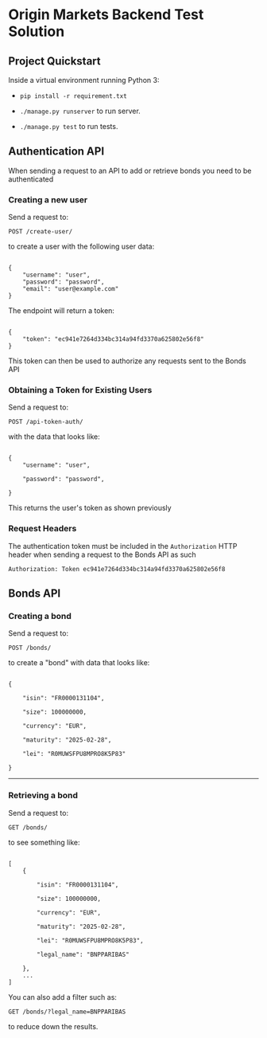 # Origin Markets Backend Test Solution


## Project Quickstart

  

Inside a virtual environment running Python 3:

-  `pip install -r requirement.txt`

-  `./manage.py runserver` to run server.

-  `./manage.py test` to run tests.

  

## Authentication API

When sending a request to an API to add or retrieve bonds you need to be authenticated

### Creating a new user
Send a request to:

`POST /create-user/`

to create a user with the following user data:

~~~

{
	"username": "user",
	"password": "password",
	"email": "user@example.com"
}

~~~

The endpoint will return a token:

~~~

{
	"token": "ec941e7264d334bc314a94fd3370a625802e56f8"
}

~~~
This token can then be used to authorize any requests sent to the Bonds API

### Obtaining a Token for Existing Users

Send a request to:

`POST /api-token-auth/`

with the data that looks like:
~~~

{
	"username": "user",
	
	"password": "password",
	
}

~~~

This returns the user's token as shown previously

### Request Headers
The authentication token must be included in the `Authorization` HTTP header when sending a request to the Bonds API as such

````
Authorization: Token ec941e7264d334bc314a94fd3370a625802e56f8
````

## Bonds API

### Creating a bond

Send a request to:

`POST /bonds/`

to create a "bond" with data that looks like:

~~~

{

	"isin": "FR0000131104",

	"size": 100000000,

	"currency": "EUR",

	"maturity": "2025-02-28",

	"lei": "R0MUWSFPU8MPRO8K5P83"

}

~~~

---

  

### Retrieving a bond

  

Send a request to:

  

`GET /bonds/`

  

to see something like:

~~~

[ 
	{

		"isin": "FR0000131104",

		"size": 100000000,

		"currency": "EUR",

		"maturity": "2025-02-28",

		"lei": "R0MUWSFPU8MPRO8K5P83",

		"legal_name": "BNPPARIBAS"

	},
	...
]

~~~

You can also add a filter such as:

`GET /bonds/?legal_name=BNPPARIBAS`

to reduce down the results.